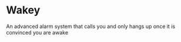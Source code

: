 # Wakey
An advanced alarm system that calls you and only hangs up once it is convinced you are awake
